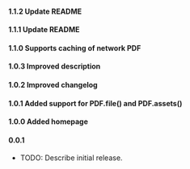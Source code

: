#### 1.1.2  Update README
#### 1.1.1  Update README
#### 1.1.0  Supports caching of network PDF
#### 1.0.3  Improved description
#### 1.0.2  Improved changelog
#### 1.0.1  Added support for PDF.file() and PDF.assets()
#### 1.0.0  Added homepage
#### 0.0.1

* TODO: Describe initial release.
